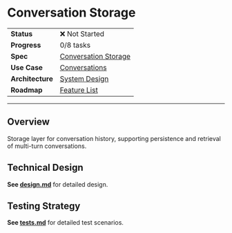 # Conversation Storage

| | |
|---|---|
| **Status** | ❌ Not Started |
| **Progress** | 0/8 tasks |
| **Spec** | [Conversation Storage](../../roadmap.md) |
| **Use Case** | [Conversations](../../../../products/anygpt/cases/conversations.md) |
| **Architecture** | [System Design](../../architecture.md) |
| **Roadmap** | [Feature List](../../roadmap.md) |

---

## Overview

Storage layer for conversation history, supporting persistence and retrieval of multi-turn conversations.

## Technical Design

**See [design.md](./design.md)** for detailed design.

## Testing Strategy

**See [tests.md](./tests.md)** for detailed test scenarios.

